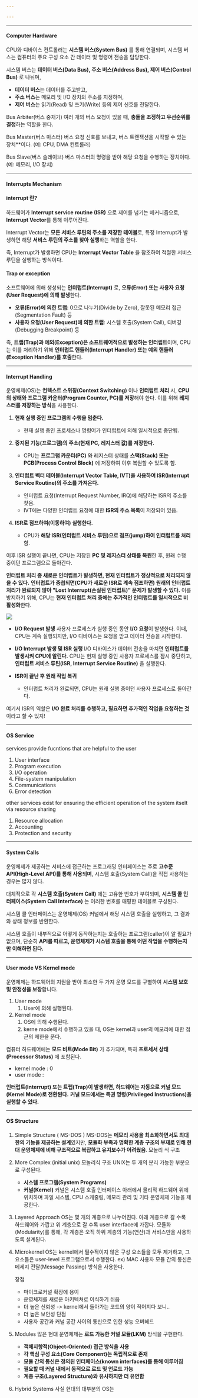 ```yaml
---

---
```


---

#### Computer Hardware
CPU와 디바이스 컨트롤러는 **시스템 버스(System Bus)** 를 통해 연결되며, 시스템 버스는 컴퓨터의 주요 구성 요소 간 데이터 및 명령어 전송을 담당한다.  

시스템 버스는 **데이터 버스(Data Bus), 주소 버스(Address Bus), 제어 버스(Control Bus)** 로 나뉘며,

- **데이터 버스**는 데이터를 주고받고,
- **주소 버스**는 메모리 및 I/O 장치의 주소를 지정하며,
- **제어 버스**는 읽기(Read) 및 쓰기(Write) 등의 제어 신호를 전달한다.

Bus Arbiter(버스 중재기)
여러 개의 버스 요청이 있을 때, **충돌을 조정하고 우선순위를 결정**하는 역할을 한다.

Bus Master(버스 마스터) 
버스 요청 신호를 보내고, 버스 트랜잭션을 시작할 수 있는 장치**이다. (예: CPU, DMA 컨트롤러)

Bus Slave(버스 슬레이브) 
버스 마스터의 명령을 받아 해당 요청을 수행하는 장치이다. (예: 메모리, I/O 장치)

---
#### Interrupts Mechanism

#### interrupt 란?
하드웨어가 **Interrupt service routine (ISR)** 으로 제어를 넘기는 메커니즘으로,  **Interrupt Vector**를 통해 이루어진다.  

Interrupt Vector는 **모든 서비스 루틴의 주소를 저장한 테이블**로, 특정 Interrupt가 발생하면 해당 **서비스 루틴의 주소를 찾아 실행**하는 역할을 한다.

즉, Interrupt가 발생하면 CPU는 **Interrupt Vector Table** 을 참조하여 적절한 서비스 루틴을 실행하는 방식이다.

#### Trap or exception
소프트웨어에 의해 생성되는 **인터럽트(Interrupt)** 로, **오류(Error) 또는 사용자 요청(User Request)에 의해 발생**한다.

- **오류(Error)에 의한 트랩**: 0으로 나누기(Divide by Zero), 잘못된 메모리 접근(Segmentation Fault) 등
- **사용자 요청(User Request)에 의한 트랩**: 시스템 호출(System Call), 디버깅(Debugging Breakpoint) 등

즉, **트랩(Trap)과 예외(Exception)은 소프트웨어적으로 발생하는 인터럽트**이며, CPU는 이를 처리하기 위해 **인터럽트 핸들러(Interrupt Handler) 또는 예외 핸들러(Exception Handler)를 호출**한다.

---
#### Interrupt Handling
운영체제(OS)는 **컨텍스트 스위칭(Context Switching)** 이나 **인터럽트 처리** 시, **CPU의 상태와 프로그램 카운터(Program Counter, PC)를 저장**해야 한다. 이를 위해 **레지스터를 저장하는 방식**을 사용한다.

1. **현재 실행 중인 프로그램의 수행을 멈춘다.**
    - 현재 실행 중인 프로세스나 명령어가 인터럽트에 의해 일시적으로 중단됨.
    
2. **중지된 기능(프로그램)의 주소(현재 PC, 레지스터 값)를 저장한다.**
    - CPU는 **프로그램 카운터(PC)** 와 레지스터 상태를 **스택(Stack) 또는 PCB(Process Control Block)** 에 저장하여 이후 복원할 수 있도록 함.
    
3. **인터럽트 벡터 테이블(Interrupt Vector Table, IVT)을 사용하여 ISR(Interrupt Service Routine)의 주소를 가져온다.**
    - 인터럽트 요청(Interrupt Request Number, IRQ)에 해당하는 ISR의 주소를 찾음.
    - IVT에는 다양한 인터럽트 요청에 대한 **ISR의 주소 목록**이 저장되어 있음.
    
4. **ISR로 점프하여(이동하여) 실행한다.**
    - CPU가 **해당 ISR(인터럽트 서비스 루틴)으로 점프(jump)하여 인터럽트를 처리**함.

이후 ISR 실행이 끝나면, CPU는 저장된 **PC 및 레지스터 상태를 복원**한 후, 원래 수행 중이던 프로그램으로 돌아간다.

**인터럽트 처리 중 새로운 인터럽트가 발생하면, 현재 인터럽트가 정상적으로 처리되지 않을 수 있다.** **인터럽트가 중첩되면(CPU가 새로운 ISR로 계속 점프하면) 원래의 인터럽트 처리가 완료되지 않아 "Lost Interrupt(손실된 인터럽트)" 문제가 발생할 수 있다.** 이를 방지하기 위해, CPU는 **현재 인터럽트 처리 중에는 추가적인 인터럽트를 일시적으로 비활성화**한다.


![](images/Pasted%20image%2020250312214906.png)


- **I/O Request 발생**
	사용자 프로세스가 실행 중인 동안 **I/O 요청**이 발생한다. 이때, CPU는 계속 실행되지만, I/O 디바이스는 요청을 받고 데이터 전송을 시작한다.
    
- **I/O Interrupt 발생 및 ISR 실행**
	I/O 디바이스가 데이터 전송을 마치면 **인터럽트를 발생시켜 CPU에 알린다.** CPU는 현재 실행 중인 사용자 프로세스를 잠시 중단하고, **인터럽트 서비스 루틴(ISR, Interrupt Service Routine)** 을 실행한다.
    
- **ISR이 끝난 후 원래 작업 복귀**
    - 인터럽트 처리가 완료되면, CPU는 원래 실행 중이던 사용자 프로세스로 돌아간다.


여기서  ISR의 역할은 **I/O 완료 처리를 수행하고, 필요하면 추가적인 작업을 요청하는 것**이라고 할 수 있지!

---
#### OS Service
services provide fucntions that are helpful to the user
1. User interface 
2. Program execution
3. I/O operation
4. File-system manipulation
5. Communications
6. Error detection

other services exist for ensuring the efficient operation of the system itselt via resource sharing

1. Resource allocation
2. Accounting
3. Protection and security


---
#### System Calls
운영체제가 제공하는 서비스에 접근하는 프로그래밍 인터페이스는 주로 **고수준 API(High-Level API)를 통해 사용되며**, 시스템 호출(System Call)을 직접 사용하는 경우는 많지 않다.

대체적으로 각 **시스템 호출(System Call)** 에는 고유한 번호가 부여되며, **시스템 콜 인터페이스(System Call Interface)** 는 이러한 번호를 매핑한 테이블로 구성된다.

시스템 콜 인터페이스는 운영체제(OS) 커널에서 해당 시스템 호출을 실행하고, 그 결과와 상태 정보를 반환한다.

시스템 호출이 내부적으로 어떻게 동작하는지는 호출하는 프로그램(caller)이 알 필요가 없으며, 단순히 **API를 따르고, 운영체제가 시스템 호출을 통해 어떤 작업을 수행하는지만 이해하면 된다.**


---
#### User mode VS Kernel mode
운영체제는 하드웨어의 지원을 받아 최소한 두 가지 운영 모드를 구별하여 **시스템 보호 및 안정성을 보장**합니다.

1. User mode
	1. User에 의해 실행된다. 
2. Kernel mode
	1. OS에 의해 수행된다.
	2. kerne mode에서 수행하고 있을 때, OS는 kernel과 user의 메모리에 대한 접근의 제한을 푼다.

컴퓨터 하드웨어에는 **모드 비트(Mode Bit)** 가 추가되며, 특히 **프로세서 상태(Processor Status)** 에 포함된다.
- kernel mode : 0
- user mode : 

**인터럽트(Interrupt) 또는 트랩(Trap)이 발생하면, 하드웨어는 자동으로 커널 모드(Kernel Mode)로 전환된다.**
**커널 모드에서는 특권 명령(Privileged Instructions)을 실행할 수 있다.**

---
#### OS Structure
1. Simple Structure ( MS-DOS )
	MS-DOS는 **메모리 사용을 최소화하면서도 최대한의 기능을 제공하는 설계**였지만, **모듈화 부족과 명확한 계층 구조의 부재로 인해 현대 운영체제에 비해 구조적으로 복잡하고 유지보수가 어려웠음**. 
	모놀리 식 구조
	
2.  More Complex (initial unix)
	모놀리식 구조
	UNIX는 두 개의 분리 가능한 부분으로 구성된다.
    - **시스템 프로그램(System Programs)**
    - **커널(Kernel)**
	   커널은 시스템 호출 인터페이스 아래에서 물리적 하드웨어 위에 위치하며 파일 시스템, CPU 스케줄링, 메모리 관리 및 기타 운영체제 기능을 제공한다.
	
3. Layered Approach
    OS는 몇 개의 계층으로 나누어진다. 아래 계층으로 갈 수록 하드웨어와 가깝고 위 계층으로  갈 수록 user interface에 가깝다.
    모듈화(Modularity)를 통해, 각 계층은 오직 하위 계층의 기능(연산)과 서비스만을 사용하도록 설계된다.

4. Microkernel
	OS는 kernel에서 필수적이지 않은 구성 요소들을 모두 제거하고, 그 요소들은 user-level 프로그램으로서 수행한다. ex) MAC
	사용자  모듈 간의 통신은 메세지 전달(Message Passing) 방식을 사용한다.
	
	장점 
	- 마이크로커널 확장에 용이
	- 운영체제를 새로운 아키텍쳐로 이식하기 쉬움
	- 더 높은 신뢰성 -> kernel에서 돌아가는 코드의 양이 적어지다 보니..
	- 더 높은 보안성
	단점 
	- 사용자 공간과 커널 공간 사이의 통신으로 인한 성능 오버헤드


5. Modules
	많은 현대 운영체제는 **로드 가능한 커널 모듈(LKM)** 방식을 구현한다.
	- **객체지향적(Object-Oriented) 접근 방식을 사용**
	- **각 핵심 구성 요소(Core Component)는 독립적으로 존재**
	- **모듈 간의 통신은 정의된 인터페이스(known interfaces)를 통해 이루어짐**
	- **필요할 때 커널 내에서 동적으로 로드 및 언로드 가능**
	- **계층 구조(Layered Structure)와 유사하지만 더 유연함**
6.  Hybrid Systems
	사실 현대의 대부분의 OS는
	